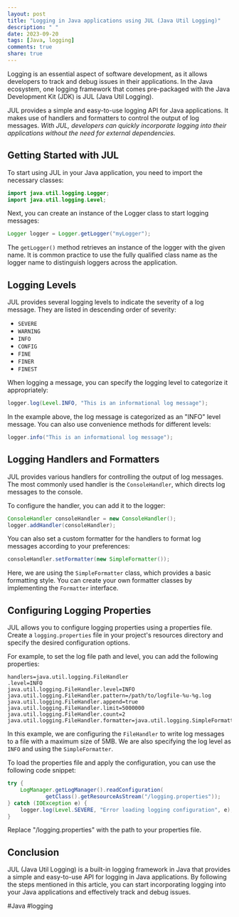 ```yaml
---
layout: post
title: "Logging in Java applications using JUL (Java Util Logging)"
description: " "
date: 2023-09-20
tags: [Java, logging]
comments: true
share: true
---
```


Logging is an essential aspect of software development, as it allows developers to track and debug issues in their applications. In the Java ecosystem, one logging framework that comes pre-packaged with the Java Development Kit (JDK) is JUL (Java Util Logging). 

JUL provides a simple and easy-to-use logging API for Java applications. It makes use of handlers and formatters to control the output of log messages. *With JUL, developers can quickly incorporate logging into their applications without the need for external dependencies.*

## Getting Started with JUL

To start using JUL in your Java application, you need to import the necessary classes:

```java
import java.util.logging.Logger;
import java.util.logging.Level;
```

Next, you can create an instance of the Logger class to start logging messages:

```java
Logger logger = Logger.getLogger("myLogger");
```

The `getLogger()` method retrieves an instance of the logger with the given name. It is common practice to use the fully qualified class name as the logger name to distinguish loggers across the application.

## Logging Levels

JUL provides several logging levels to indicate the severity of a log message. They are listed in descending order of severity:

- `SEVERE`
- `WARNING`
- `INFO`
- `CONFIG`
- `FINE`
- `FINER`
- `FINEST`

When logging a message, you can specify the logging level to categorize it appropriately:

```java
logger.log(Level.INFO, "This is an informational log message");
```

In the example above, the log message is categorized as an "INFO" level message. You can also use convenience methods for different levels:

```java
logger.info("This is an informational log message");
```

## Logging Handlers and Formatters

JUL provides various handlers for controlling the output of log messages. The most commonly used handler is the `ConsoleHandler`, which directs log messages to the console.

To configure the handler, you can add it to the logger:

```java
ConsoleHandler consoleHandler = new ConsoleHandler();
logger.addHandler(consoleHandler);
```

You can also set a custom formatter for the handlers to format log messages according to your preferences:

```java
consoleHandler.setFormatter(new SimpleFormatter());
```

Here, we are using the `SimpleFormatter` class, which provides a basic formatting style. You can create your own formatter classes by implementing the `Formatter` interface.

## Configuring Logging Properties

JUL allows you to configure logging properties using a properties file. Create a `logging.properties` file in your project's resources directory and specify the desired configuration options.

For example, to set the log file path and level, you can add the following properties:

```properties
handlers=java.util.logging.FileHandler
.level=INFO
java.util.logging.FileHandler.level=INFO
java.util.logging.FileHandler.pattern=/path/to/logfile-%u-%g.log
java.util.logging.FileHandler.append=true
java.util.logging.FileHandler.limit=5000000
java.util.logging.FileHandler.count=2
java.util.logging.FileHandler.formatter=java.util.logging.SimpleFormatter
```

In this example, we are configuring the `FileHandler` to write log messages to a file with a maximum size of 5MB. We are also specifying the log level as `INFO` and using the `SimpleFormatter`.

To load the properties file and apply the configuration, you can use the following code snippet:

```java
try {
    LogManager.getLogManager().readConfiguration(
            getClass().getResourceAsStream("/logging.properties"));
} catch (IOException e) {
    logger.log(Level.SEVERE, "Error loading logging configuration", e);
}
```

Replace "/logging.properties" with the path to your properties file.

## Conclusion

JUL (Java Util Logging) is a built-in logging framework in Java that provides a simple and easy-to-use API for logging in Java applications. By following the steps mentioned in this article, you can start incorporating logging into your Java applications and effectively track and debug issues.

#Java #logging